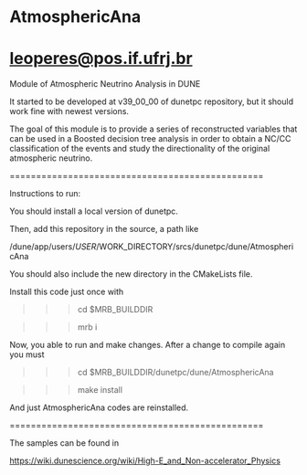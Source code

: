 # AtmosphericAna
leoperes@pos.if.ufrj.br
===============================================

Module of Atmospheric Neutrino Analysis in DUNE 

It started to be developed at v39_00_00 of dunetpc repository, but it should work fine with newest versions.

The goal of this module is to provide a series of reconstructed variables that can be used in a Boosted decision tree analysis in order to obtain a NC/CC classification of the events and study the directionality of the original atmospheric neutrino.

================================================

Instructions to run:

You should install a local version of dunetpc.

Then, add this repository in the source, a path like

/dune/app/users/$USER/$WORK_DIRECTORY/srcs/dunetpc/dune/AtmosphericAna

You should also include the new directory in the CMakeLists file.

Install this code just once with

>>> cd $MRB_BUILDDIR 

>>> mrb i

Now, you able to run and make changes.
After a change to compile again you must

>>> cd $MRB_BUILDDIR/dunetpc/dune/AtmosphericAna

>>> make install

And just AtmosphericAna codes are reinstalled.

================================================

The samples can be found in 

https://wiki.dunescience.org/wiki/High-E_and_Non-accelerator_Physics



